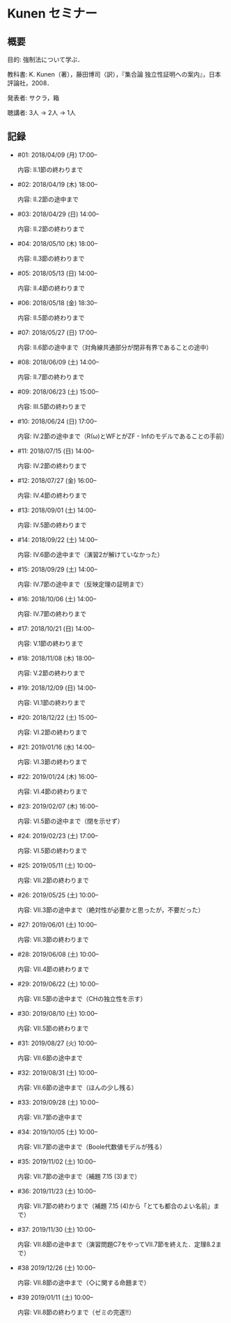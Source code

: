 # Kunen セミナー

## 概要

目的: 強制法について学ぶ．

教科書: K. Kunen（著），藤田博司（訳），『集合論 独立性証明への案内』，日本評論社，2008．

発表者: サクラ，箱

聴講者: 3人 → 2人 → 1人

## 記録

- \#01: 2018/04/09 (月) 17:00–

  内容: II.1節の終わりまで

- \#02: 2018/04/19 (木) 18:00–

  内容: II.2節の途中まで

- \#03: 2018/04/29 (日) 14:00–

  内容: II.2節の終わりまで

- \#04: 2018/05/10 (木) 18:00–

  内容: II.3節の終わりまで

- \#05: 2018/05/13 (日) 14:00–

  内容: II.4節の終わりまで

- \#06: 2018/05/18 (金) 18:30–

  内容: II.5節の終わりまで

- \#07: 2018/05/27 (日) 17:00–

  内容: II.6節の途中まで（対角線共通部分が閉非有界であることの途中）

- \#08: 2018/06/09 (土) 14:00–

  内容: II.7節の終わりまで

- \#09: 2018/06/23 (土) 15:00–

  内容: III.5節の終わりまで

- \#10: 2018/06/24 (日) 17:00–

  内容: IV.2節の途中まで（R(ω)とWFとがZF - Infのモデルであることの手前）

- \#11: 2018/07/15 (日) 14:00–

  内容: IV.2節の終わりまで

- \#12: 2018/07/27 (金) 16:00–

  内容: IV.4節の終わりまで

- \#13: 2018/09/01 (土) 14:00–

  内容: IV.5節の終わりまで

- \#14: 2018/09/22 (土) 14:00–

  内容: IV.6節の途中まで（演習2が解けていなかった）

- \#15: 2018/09/29 (土) 14:00–

  内容: IV.7節の途中まで（反映定理の証明まで）

- \#16: 2018/10/06 (土) 14:00–

  内容: IV.7節の終わりまで

- \#17: 2018/10/21 (日) 14:00–

  内容: V.1節の終わりまで

- \#18: 2018/11/08 (木) 18:00–

  内容: V.2節の終わりまで

- \#19: 2018/12/09 (日) 14:00–

  内容: VI.1節の終わりまで

- \#20: 2018/12/22 (土) 15:00–

  内容: VI.2節の終わりまで

- \#21: 2019/01/16 (水) 14:00–

  内容: VI.3節の終わりまで

- \#22: 2019/01/24 (木) 16:00–

  内容: VI.4節の終わりまで

- \#23: 2019/02/07 (木) 16:00–

  内容: VI.5節の途中まで（閉を示せず）

- \#24: 2019/02/23 (土) 17:00–

  内容: VI.5節の終わりまで

- \#25: 2019/05/11 (土) 10:00–

  内容: VII.2節の終わりまで

- \#26: 2019/05/25 (土) 10:00–

  内容: VII.3節の途中まで（絶対性が必要かと思ったが，不要だった）

- \#27: 2019/06/01 (土) 10:00–

  内容: VII.3節の終わりまで

- \#28: 2019/06/08 (土) 10:00–

  内容: VII.4節の終わりまで

- \#29: 2019/06/22 (土) 10:00–

  内容: VII.5節の途中まで（CHの独立性を示す）

- \#30: 2019/08/10 (土) 10:00–

  内容: VII.5節の終わりまで

- \#31: 2019/08/27 (火) 10:00–

  内容: VII.6節の途中まで

- \#32: 2019/08/31 (土) 10:00–

  内容: VII.6節の途中まで（ほんの少し残る）

- \#33: 2019/09/28 (土) 10:00–

  内容: VII.7節の途中まで

- \#34: 2019/10/05 (土) 10:00–

  内容: VII.7節の途中まで（Boole代数値モデルが残る）

- \#35: 2019/11/02 (土) 10:00–

  内容: VII.7節の途中まで（補題 7.15 (3)まで）
  
- \#36: 2019/11/23 (土) 10:00–

  内容: VII.7節の終わりまで（補題 7.15 (4)から「とても都合のよい名前」まで）

- \#37: 2019/11/30 (土) 10:00–

  内容: VII.8節の途中まで（演習問題C7をやってVII.7節を終えた．定理8.2まで）

- \#38 2019/12/26 (土) 10:00–

  内容: VII.8節の途中まで（◇に関する命題まで）

- \#39 2019/01/11 (土) 10:00–

  内容: VII.8節の終わりまで（ゼミの完遂!!）
